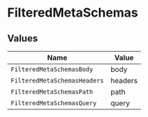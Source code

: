 # FilteredMetaSchemas


## Values

| Name                         | Value                        |
| ---------------------------- | ---------------------------- |
| `FilteredMetaSchemasBody`    | body                         |
| `FilteredMetaSchemasHeaders` | headers                      |
| `FilteredMetaSchemasPath`    | path                         |
| `FilteredMetaSchemasQuery`   | query                        |